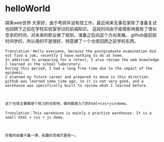 # helloWorld
探索web世界
    大家好，由于考研并没有找工作，最近闲来无事在家除了准备复试也回顾下之前在学校实验室学过的前端知识。
    这段时间由于疫情影响我有了很长空余的时间，对未来的职业做了规划，准备之后向这个方向发展。
    github是前段时间学的，所以用的不是很好，特意建了一个仓库回顾之前学的东西。
      
    Translation：Hello everyone, because the postgraduate examination did not find a job, recently I have nothing to do at home. 
    In addition to preparing for a retest, I also review the web knowledge I learned in the school laboratory.
    During this period, I had a long free time due to the impact of the epidemic. 
    I planned my future career and prepared to move in this direction.
    github was learned some time ago, so it is not very good, and a warehouse was specifically built to review what I learned before.
    
    
    
    这个仓库主要算是个练习的仓库吧，做的都是入门的html+css+js小demo。
    
    Translation：This warehouse is mainly a practice warehouse. It is a small html + css + js demo.
    
    
    
    好看的皮囊千篇一律，有趣的灵魂万里挑一。
